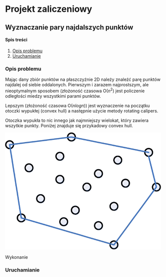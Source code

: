 # Projekt zaliczeniowy 
## Wyznaczanie pary najdalszych punktów
#### Spis treści 
1. [Opis problemu](#opis-problemu)
2. [Uruchamianie](#uruchamianie)
### Opis problemu
Mając dany zbiór punktów na płaszczyźnie 2D należy znaleźć parę punktów najdalej od siebie oddalonych.
Pierwszym i zarazem najprostszym, ale nieoptymalnym sposobem (złożoność czasowa O($n^2$) jest policzenie odległości miedzy wszystkimi parami punktów.

Lepszym (złożoność czasowa O($nlogn$)) jest wyznaczenie na początku otoczki wypukłej (convex hull) a następnie użycie metody rotating calipers.

Otoczka wypukła to nic innego jak najmniejszy wielokat, który zawiera wszytkie punkty. Poniżej znajduje się przykadowy convex hull.

![Obraz otoczki wypukłej](Pictures/convex_hull.png)

Wykonanie 

### Uruchamianie
   
